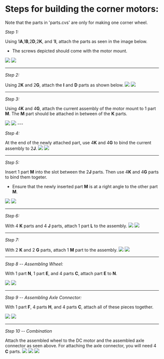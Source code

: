 # Steps for building the corner motors:

Note that the parts in 'parts.cvs' are only for making one corner wheel.

_Step 1:_

Using 1**A**,1**B**,2**D**,2**K**, and 1**I**, attach the parts as seen in the image below.
* The screws depicted should come with the motor mount.
<img src="./images/Step 1_1.jpg"/>
<img src="./images/Step 1_2.jpg"/>

---
_Step 2:_

Using 2**K** and 2**G**, attach the **I** and **D** parts as shown below.
<img src="./images/Step 2_1.jpg"/>
<img src="./images/Step 2_2.jpg"/>

---

_Step 3:_

Using 4**K** and 4**G**, attach the current assembly of the motor mount to 1 part **M**. The **M** part should be attached in between of the **K** parts.

<img src="./images/Step 3_1.jpg"/>
<img src="./images/Step 3_2.jpg"/>
---

_Step 4:_

At the end of the newly attached part, use 4**K** and 4**G** to bind the current assembly to 2**J**.
<img src="./images/Step 4_1.jpg"/>
<img src="./images/Step 4_2.jpg"/>

---
_Step 5:_

Insert 1 part **M** into the slot between the 2**J** parts. Then use 4**K** and 4**G** parts to bind them togeter.
* Ensure that the newly inserted part **M** is at a right angle to the other part **M**.
<img src="./images/Step 5_1.jpg"/>
<img src="./images/Step 5_2.jpg"/>

---
_Step 6:_

With 4 **K** parts and 4 **J** parts, attach 1 part **L** to the assembly.
<img src="./images/Step 6_1.jpg"/>
<img src="./images/Step 6_2.jpg"/>

---
_Step 7:_

With 2 **K** and 2 **G** parts, attach 1 **M** part to the assembly.
<img src="./images/Step 7_1.jpg"/>
<img src="./images/Step 7_2.jpg"/>

---
_Step 8 -- Assembling Wheel:_ 

With 1 part **N**, 1 part **E**, and 4 parts **C**, attach part **E** to **N**.

<img src="./images/Step 8_1.jpg"/>
<img src="./images/Step 8_2.jpg"/>

---
_Step 9 -- Assembling Axle Connector:_

With 1 part **F**, 4 parts **H**, and 4 parts **C**, attach all of these pieces together.

<img src="./images/Step 9_1.jpg"/>
<img src="./images/Step 9_2.jpg"/>

---
_Step 10 -- Combination_

Attach the assembled wheel to the DC motor and the assembled axle connector as seen above. For attaching the axle connector, you will need 4 **C** parts.
<img src="./images/Step 10_1.jpg"/>
<img src="./images/Step 10_2.jpg"/>
<img src="./images/Step 10_3.jpg"/>
